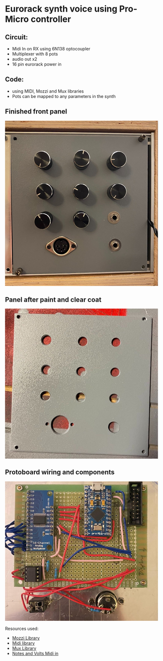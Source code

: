 # Eurorack synth voice using Pro-Micro controller

## Circuit:
- Midi In on RX using 6N138 optocoupler
- Multiplexer with 8 pots
- audio out x2
- 16 pin eurorack power in

## Code:
- using MIDI, Mozzi and Mux libraries
- Pots can be mapped to any parameters in the synth

## Finished front panel
![](images/IMG_0079.jpg)

## Panel after paint and clear coat
![](images/IMG_0064.jpg)

## Protoboard wiring and components
![](images/IMG_0069.jpg)

Resources used: 
- [Mozzi Library](https://sensorium.github.io/Mozzi/)
- [Midi library](https://www.arduino.cc/reference/en/libraries/midi-library/)
- [Mux Library](https://github.com/stechio/arduino-ad-mux-lib)
- [Notes and Volts Midi in](https://www.notesandvolts.com/2015/02/midi-and-arduino-build-midi-input.html)
